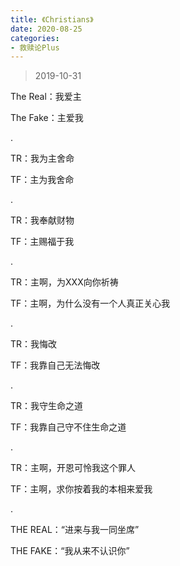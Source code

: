 ```yaml
---
title: 《Christians》
date: 2020-08-25 
categories:
- 救赎论Plus
---
```

> 2019-10-31

The Real：我爱主

The Fake：主爱我

.

TR：我为主舍命

TF：主为我舍命

<!--more-->

.

TR：我奉献财物

TF：主赐福于我

.

TR：主啊，为XXX向你祈祷

TF：主啊，为什么没有一个人真正关心我

.

TR：我悔改

TF：我靠自己无法悔改

.

TR：我守生命之道

TF：我靠自己守不住生命之道

.

TR：主啊，开恩可怜我这个罪人

TF：主啊，求你按着我的本相来爱我

.

THE REAL：“进来与我一同坐席”

THE FAKE：“我从来不认识你”